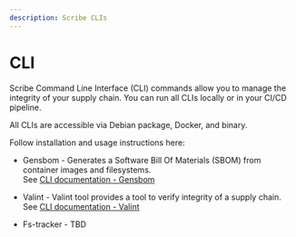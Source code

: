 ```yaml
---
description: Scribe CLIs
---
```


# CLI

Scribe Command Line Interface (CLI) commands allow you to manage the integrity of your supply chain. You can run all CLIs locally or in your CI/CD pipeline.

All CLIs are accessible via Debian package, Docker, and binary.

Follow installation and usage instructions here:

* Gensbom - Generates a Software Bill Of Materials (SBOM) from container images and filesystems. \
  See [CLI documentation - Gensbom](gensbom/README.md)

* Valint - Valint tool provides a tool to verify integrity of a supply chain. \
  See [CLI documentation - Valint](valint/README.md)

* Fs-tracker - TBD